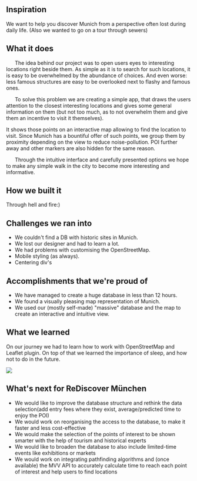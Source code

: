 
## Inspiration
We want to help you discover Munich from a perspective often lost during daily life.
(Also we wanted to go on a tour through sewers)

## What it does
&nbsp;&nbsp;&nbsp;&nbsp;&nbsp;&nbsp;The idea behind our project was to 
open users eyes to interesting locations right beside them. As simple as 
it is to search for such locations, it is easy to be overwhelmed by the 
abundance of choices. And even worse: less famous structures are easy to be
overlooked next to flashy and famous ones.<br />

&nbsp;&nbsp;&nbsp;&nbsp;&nbsp;&nbsp;To solve this problem we are creating a 
simple app, that draws the users attention to the closest interesting locations and 
gives some general information on them (but not too much, as to not overwhelm them
and give them an incentive to visit it themselves).

It shows those points on an interactive map allowing to find the location to visit. 
Since Munich has a bountiful offer of such points, we group 
them by proximity depending on the view to reduce noise-pollution.
POI further away and other markers are also hidden for the same reason.<br />

&nbsp;&nbsp;&nbsp;&nbsp;&nbsp;&nbsp;Through the intuitive interface and 
carefully presented options we hope to make any simple walk in the city 
to become more interesting and informative.

## How we built it
Through hell and fire:)

## Challenges we ran into
- We couldn't find a DB with historic sites in Munich.
- We lost our designer and had to learn a lot.
- We had problems with customising the OpenStreetMap.
- Mobile styling (as always).
- Centering div's 

## Accomplishments that we're proud of
- We have managed to create a huge database in less than 12 hours.
- We found a visually pleasing map representation of Munich.
- We used our (mostly self-made) "massive" database and the map to create an interactive and intuitive view.

## What we learned
On our journey we had to learn how to work with OpenStreetMap and Leaflet plugin.
On top of that we learned the importance of sleep, and how not to do in the future.

![](https://media.makeameme.org/created/one-does-not-cnkxpy.jpg)

## What's next for ReDiscover München
- We would like to improve the database structure and rethink the data selection(add entry fees where they exist, average/predicted time to enjoy the POI)
- We would work on reorganising the access to the database, to make it faster and less cost-effective
- We would make the selection of the points of interest to be shown smarter with the help of tourism and historical experts
- We would like to broaden the database to also include limited-time events like exhibitions or markets
- We would work on integrating pathfinding algorithms and (once available) the MVV API to accurately calculate time to reach each point of interest and help users to find locations
